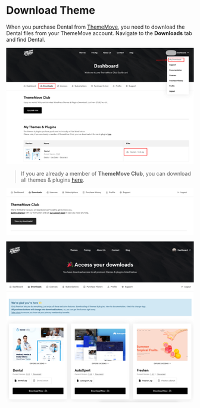 # Download Theme

When you purchase Dental from [ThemeMove](https://thememove.com), you need to download the Dental files from your ThemeMove account.
Navigate to the **Downloads** tab and find Dental.

![My Downloads](images/my-downloads.png)

> If you are already a member of **ThemeMove Club**, you can download all themes & plugins [here](https://thememove.com/dashboard/my-downloads/).

![View My Downloads](images/view-my-downloads.png)

![Access your downloads](images/access-your-downloads.png)